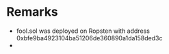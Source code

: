 # Remarks

- fool.sol was deployed on Ropsten with address 0xbfe9ba4923104ba51206de360890a1da158ded3c
- 